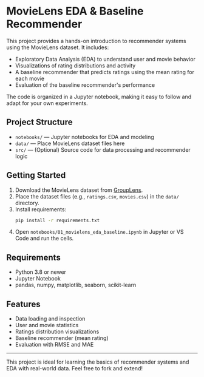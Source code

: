 
# MovieLens EDA & Baseline Recommender

This project provides a hands-on introduction to recommender systems using the MovieLens dataset. It includes:
- Exploratory Data Analysis (EDA) to understand user and movie behavior
- Visualizations of rating distributions and activity
- A baseline recommender that predicts ratings using the mean rating for each movie
- Evaluation of the baseline recommender's performance

The code is organized in a Jupyter notebook, making it easy to follow and adapt for your own experiments.


## Project Structure
- `notebooks/` — Jupyter notebooks for EDA and modeling
- `data/` — Place MovieLens dataset files here
- `src/` — (Optional) Source code for data processing and recommender logic


## Getting Started
1. Download the MovieLens dataset from [GroupLens](https://grouplens.org/datasets/movielens/).
2. Place the dataset files (e.g., `ratings.csv`, `movies.csv`) in the `data/` directory.
3. Install requirements:
	```bash
	pip install -r requirements.txt
	```
4. Open `notebooks/01_movielens_eda_baseline.ipynb` in Jupyter or VS Code and run the cells.

## Requirements
- Python 3.8 or newer
- Jupyter Notebook
- pandas, numpy, matplotlib, seaborn, scikit-learn

## Features
- Data loading and inspection
- User and movie statistics
- Ratings distribution visualizations
- Baseline recommender (mean rating)
- Evaluation with RMSE and MAE

---
This project is ideal for learning the basics of recommender systems and EDA with real-world data. Feel free to fork and extend!
